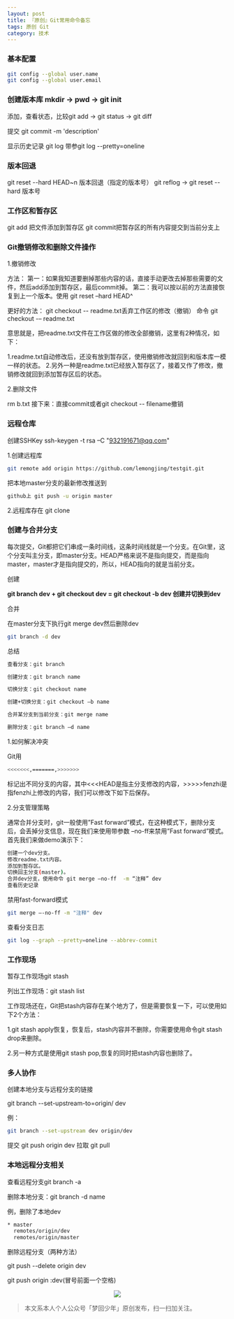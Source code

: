 ```yaml
---
layout: post
title: 『原创』Git常用命令备忘
tags: 原创 Git
category: 技术
---
```


### 基本配置

```sh
git config --global user.name
git config --global user.email
```

### 创建版本库 mkdir -> pwd -> git init

添加，查看状态，比较git add -> git status -> git diff

提交 git commit -m 'description'

显示历史记录 git log 带参git log --pretty=oneline

### 版本回退 
git reset --hard HEAD~n
版本回退（指定的版本号） git reflog -> git reset --hard 版本号

### 工作区和暂存区

git add 把文件添加到暂存区
git commit把暂存区的所有内容提交到当前分支上

### Git撤销修改和删除文件操作

1.撤销修改

方法：
第一：如果我知道要删掉那些内容的话，直接手动更改去掉那些需要的文件，然后add添加到暂存区，最后commit掉。
第二：我可以按以前的方法直接恢复到上一个版本。使用 git reset  –hard HEAD^

更好的方法：
git checkout -- readme.txt丢弃工作区的修改（撤销）
命令 git checkout -– readme.txt 

意思就是，把readme.txt文件在工作区做的修改全部撤销，这里有2种情况，如下：

1.readme.txt自动修改后，还没有放到暂存区，使用撤销修改就回到和版本库一模一样的状态。
2.另外一种是readme.txt已经放入暂存区了，接着又作了修改，撤销修改就回到添加暂存区后的状态。

2.删除文件

rm b.txt 接下来：直接commit或者git checkout -- filename撤销

### 远程仓库

创建SSHKey ssh-keygen -t rsa –C "932191671@qq.com"

1.创建远程库 

```sh
git remote add origin https://github.com/lemongjing/testgit.git
```

把本地master分支的最新修改推送到

```sh
github上 git push -u origin master
```

2.远程库存在
git clone

### 创建与合并分支

每次提交，Git都把它们串成一条时间线，这条时间线就是一个分支。在Git里，这个分支叫主分支，即master分支。HEAD严格来说不是指向提交，而是指向master，master才是指向提交的，所以，HEAD指向的就是当前分支。 

创建

**git branch dev + git checkout dev = git checkout -b dev 创建并切换到dev**

合并

在master分支下执行git merge dev然后删除dev 

```sh
git branch -d dev
```

总结

```sh
查看分支：git branch

创建分支：git branch name

切换分支：git checkout name

创建+切换分支：git checkout –b name

合并某分支到当前分支：git merge name

删除分支：git branch –d name
```

1.如何解决冲突

Git用

```sh
<<<<<<<,=======,>>>>>>>
```

标记出不同分支的内容，其中<<<HEAD是指主分支修改的内容，>>>>>fenzhi是指fenzhi上修改的内容，我们可以修改下如下后保存。

2.分支管理策略

通常合并分支时，git一般使用”Fast forward”模式，在这种模式下，删除分支后，会丢掉分支信息，现在我们来使用带参数 –no-ff来禁用”Fast forward”模式。首先我们来做demo演示下：

```sh
创建一个dev分支。
修改readme.txt内容。
添加到暂存区。
切换回主分支(master)。
合并dev分支，使用命令 git merge –no-ff  -m “注释” dev
查看历史记录
```

禁用fast-forward模式

```sh
git merge –-no-ff -m "注释" dev
```

查看分支日志

```sh
git log --graph --pretty=oneline --abbrev-commit
```

### 工作现场

暂存工作现场git stash

列出工作现场：git stash list

工作现场还在，Git把stash内容存在某个地方了，但是需要恢复一下，可以使用如下2个方法：

1.git stash apply恢复，恢复后，stash内容并不删除，你需要使用命令git stash drop来删除。

2.另一种方式是使用git stash pop,恢复的同时把stash内容也删除了。

### 多人协作

创建本地分支与远程分支的链接

git branch --set-upstream-to=origin/<branch> dev

例：

```sh
git branch --set-upstream dev origin/dev
```

提交
git push origin dev
拉取
git pull

### 本地远程分支相关

查看远程分支git branch -a

删除本地分支：git branch -d name

例，删除了本地dev

```sh
* master
  remotes/origin/dev
  remotes/origin/master
```

删除远程分支（两种方法）

git push --delete origin dev

git push origin :dev(冒号前面一个空格)

<div align="center">
<img src="http://rann.cc/assets/img/qrcode-horizon1.png"/>
</div>

> 本文系本人个人公众号「梦回少年」原创发布，扫一扫加关注。